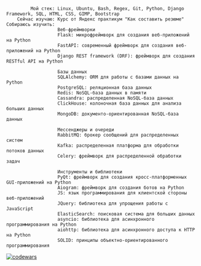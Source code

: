              Мой стек: Linux, Ubuntu, Bash, Regex, Git, Python, Django Framework, SQL, HTML, CSS, GIMP, Bootstrap  
        Сейчас изучаю: Курс от Яндекс практикум "Как составить резюме"  
    Собираюсь изучить: 
                       Веб-фреймворки
                       Flask: микрофреймворк для создания веб-приложений на Python
                       FastAPI: современный фреймворк для создания веб-приложений на Python
                       Django REST framework (DRF): фреймворк для создания RESTful API на Python
                       
                       Базы данных
                       SQLAlchemy: ORM для работы с базами данных на Python
                       PostgreSQL: реляционная база данных
                       Redis: NoSQL-база данных в памяти
                       Cassandra: распределенная NoSQL-база данных
                       ClickHouse: колоночная база данных для анализа больших данных
                       MongoDB: документо-ориентированная NoSQL-база данных
                       
                       Мессенджеры и очереди
                       RabbitMQ: брокер сообщений для распределенных систем
                       Kafka: распределенная платформа для обработки потоков данных
                       Celery: фреймворк для распределенной обработки задач
                      
                       Инструменты и библиотеки
                       PyQt: фреймворк для создания кросс-платформенных GUI-приложений на Python
                       Aiogram: фреймворк для создания ботов на Python
                       JS: язык программирования для клиентской стороны веб-приложений
                       JQuery: библиотека для упрощения работы с JavaScript
                       ElasticSearch: поисковая система для больших данных
                       asyncio: библиотека для асинхронного программирования на Python
                       aiohttp: библиотека для асинхронного доступа к HTTP на Python
                       SOLID: принципы объектно-ориентированного программирования
    







[![codewars](https://www.codewars.com/users/Aruytehno/badges/large)](https://www.codewars.com/users/Aruytehno)  

